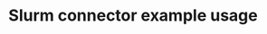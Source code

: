 ---
title: Slurm connector example usage
weight: 1
variants: -flyte -serverless +byoc +byok
layout: py_example
example_file: /external/unionai-examples/integrations/connectors/slurm_connector/slurm_connector/slurm_connector_example_usage.py
---